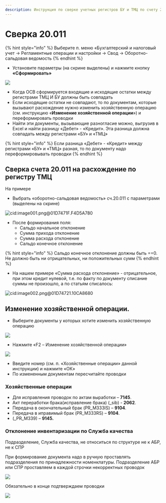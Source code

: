 ```yaml
---
description: Инструкция по сверке учетных регистров БУ и ТМЦ по счету 20.011
---
```


# Сверка 20.011

{% hint style="info" %}
Выберите п. меню «Бухгалтерский и налоговый учет → Регламентные операции и настройки → Свод → Оборотно-сальдовая ведомость
{% endhint %}

* Установите параметры (на скрине выделены) и нажмите кнопку **«Сформировать»**

![](<../../../../.gitbook/assets/0 (15)>)

* Когда ОСВ сформируется входящие и исходящие остатки между регистрами ТМЦ И БУ должны быть совпадать
* Если исходящие остатки не совпадают, то по документам, которые вызывают расхождение нужно изменить хозяйственную операцию (см. инструкцию «**Изменение хозяйственной операции**») и переформировать проводки
* Найти эти документы, вызывающие разногласие можно, выгрузив в Excel и найти разницу «Дебет» - «Кредит». Эта разница должна совпадать между регистрами «БУ» и «ТМЦ»

{% hint style="info" %}
Если разница «Дебет» - «Кредит» между регистрами «БУ» и «ТМЦ» разная, то по документу надо переформировывать проводки
{% endhint %}

## **Сверка счета 20.011 на расхождение по регистру ТМЦ**

На примере

* Выбрать «оборотно-сальдовая ведомость» сч.20.011 с параметрами (выделены на скрине)

![cid:image001.png@01D7471F.F4D5A780](<../../../../.gitbook/assets/1 (23)>)

* После формирования поля:
  * Сальдо начальное отклонение
  * Сумма прихода отклонение
  * Сумма расхода отклонение
  * Сальдо конечное отклонение

{% hint style="info" %}
Сальдо конечное отклонение должны быть ==0. Не должно быть ни отрицательных, ни положительных сумм
{% endhint %}

* На нашем примере «Сумма расхода отклонение» - отрицательное, при этом кредит нулевой, т.е. по факту по документу списание суммы не произошло, а по статьям списалось:

![cid:image002.png@01D74721.10CA8680](<../../../../.gitbook/assets/2 (19)>)

## **Изменение хозяйственной операции.**

* Выберите документы у которых хотите изменить хозяйственную операцию

![](<../../../../.gitbook/assets/3 (37)>)

* Нажмите «F2 – Изменение хозяйственной операции»

![](<../../../../.gitbook/assets/4 (13)>)

* Введите номер (см. п. «Хозяйственные операции» данной инструкции) и нажмите «ОК»
* По измененным документам пересчитайте проводки

### **Хозяйственные операции**

* Для исправления проводок по актам выработки – **7145**.
* Акт переработки брака(исправление брака) (\_sib) - **2062**.
* Передача в окончательный брак (PR\_M333IS) – **9104**.
* Передача в иправимый брак (PR\_M333RS) – **9104**.
* (\_PR\_M339) – **9145.**

### Отклонение инвентаризации по Служба качества

Подразделение, Служба качества, не относиться по структуре не к АБР, не к СПР

При формирование документа надо в ручную проставлять подразделения по принадлежности номенклатуры. Подразделение АБР или СПР проставляем в каждой строчки некорректных проводок

![](<../../../../.gitbook/assets/5 (2)>)

Обязательно в конце подтверждаем проводки

![](<../../../../.gitbook/assets/6 (4)>)
